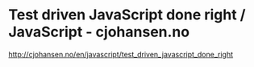 <!--
id: 247673233
link: http://kevinisom.info/post/247673233/test-driven-javascript-done-right-javascript
slug: test-driven-javascript-done-right-javascript
date: Wed Nov 18 2009 11:58:11 GMT+1300 (NZDT)
raw: {"blog_name":"kevinisom","id":247673233,"post_url":"http://kevinisom.info/post/247673233/test-driven-javascript-done-right-javascript","slug":"test-driven-javascript-done-right-javascript","type":"link","date":"2009-11-17 22:58:11 GMT","timestamp":1258498691,"state":"published","format":"html","reblog_key":"OT2SeGoE","tags":[],"short_url":"http://tmblr.co/Zw68YyEmp6H","highlighted":[],"feed_item":"http://cjohansen.no/en/javascript/test_driven_javascript_done_right","from_feed_id":"650234","note_count":0,"title":"Test driven JavaScript done right /\t\t\t\t\tJavaScript\t\t - cjohansen.no","url":"http://cjohansen.no/en/javascript/test_driven_javascript_done_right","description":""}
publish: 2009-11-018
tags: 
title: Test driven JavaScript done right /					JavaScript		 - cjohansen.no
-->


Test driven JavaScript done right /					JavaScript		 - cjohansen.no
===================================================================

<http://cjohansen.no/en/javascript/test_driven_javascript_done_right>

